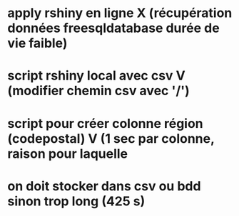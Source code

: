 # apply rshiny en ligne X (récupération données freesqldatabase durée de vie faible)
# script rshiny local avec csv V (modifier chemin csv avec '/')

# script pour créer colonne région (codepostal) V (1 sec par colonne, raison pour laquelle
# on doit stocker dans csv ou bdd sinon trop long (425 s)
